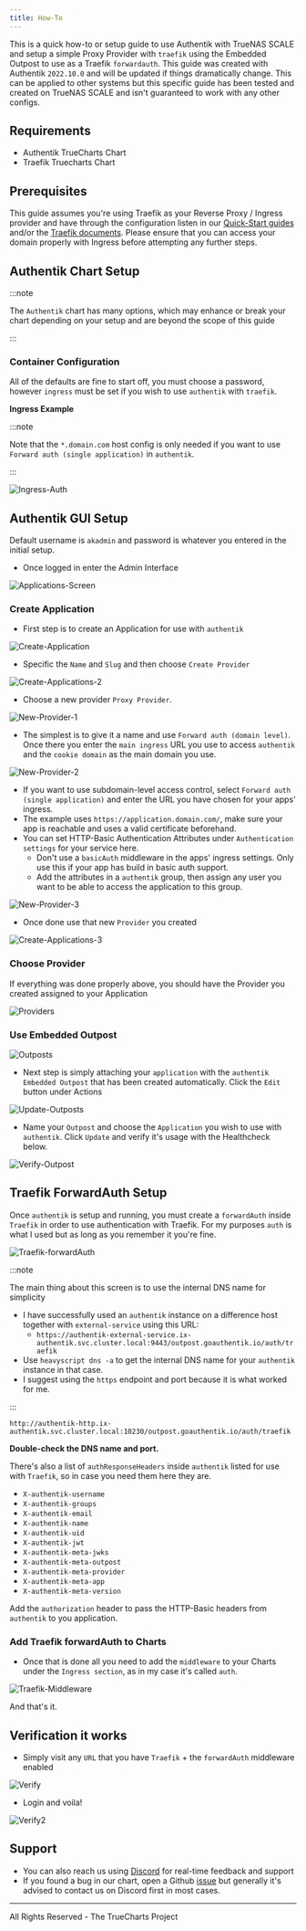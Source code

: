 ```yaml
---
title: How-To
---
```


This is a quick how-to or setup guide to use Authentik with TrueNAS SCALE and setup a simple Proxy Provider with `traefik` using the Embedded Outpost to use as a Traefik `forwardauth`. This guide was created with Authentik `2022.10.0` and will be updated if things dramatically change.
This can be applied to other systems but this specific guide has been tested and created on TrueNAS SCALE and isn't guaranteed to work with any other configs.

## Requirements

- Authentik TrueCharts Chart
- Traefik Truecharts Chart

## Prerequisites

This guide assumes you're using Traefik as your Reverse Proxy / Ingress provider and have through the configuration listen in our [Quick-Start guides](/platforms/scale/guides/getting-started/) and/or the [Traefik documents](/charts/premium/traefik/how-to/). Please ensure that you can access your domain properly with Ingress before attempting any further steps.

## Authentik Chart Setup

:::note

The `Authentik` chart has many options, which may enhance or break your chart depending on your setup and are beyond the scope of this guide

:::

### Container Configuration

All of the defaults are fine to start off, you must choose a password, however `ingress` must be set if you wish to use `authentik` with `traefik`.

**Ingress Example**

:::note

Note that the `*.domain.com` host config is only needed if you want to use `Forward auth (single application)` in `authentik`.

:::

![Ingress-Auth](./img/Ingress-Auth.png)

## Authentik GUI Setup

Default username is `akadmin` and password is whatever you entered in the initial setup.

- Once logged in enter the Admin Interface

![Applications-Screen](./img/Applications-Screen.png)

### Create Application

- First step is to create an Application for use with `authentik`

![Create-Application](./img/Create-Applications.png)

- Specific the `Name` and `Slug` and then choose `Create Provider`

![Create-Applications-2](./img/Create-Applications-2.png)

- Choose a new provider `Proxy Provider`.

![New-Provider-1](./img/New-Provider-1.png)

- The simplest is to give it a name and use `Forward auth (domain level)`. Once there you enter the `main ingress` URL you use to access `authentik` and the `cookie domain` as the main domain you use.

![New-Provider-2](./img/New-Provider-2.png)

- If you want to use subdomain-level access control, select `Forward auth (single application)` and enter the URL you have chosen for your apps' ingress.
- The example uses `https://application.domain.com/`, make sure your app is reachable and uses a valid certificate beforehand.
- You can set HTTP-Basic Authentication Attributes under `Authentication settings` for your service here.
  - Don't use a `basicAuth` middleware in the apps' ingress settings. Only use this if your app has build in basic auth support.
  - Add the attributes in a `authentik` group, then assign any user you want to be able to access the application to this group.

![New-Provider-3](./img/New-Provider-3.png)

- Once done use that new `Provider` you created

![Create-Applications-3](./img/Create-Applications-3.png)

### Choose Provider

If everything was done properly above, you should have the Provider you created assigned to your Application

![Providers](./img/Providers.png)

### Use Embedded Outpost

![Outposts](./img/Outposts.png)

- Next step is simply attaching your `application` with the `authentik Embedded Outpost` that has been created automatically. Click the `Edit` button under Actions

![Update-Outposts](./img/Update-Outpost.png)

- Name your `Outpost` and choose the `Application` you wish to use with `authentik`. Click `Update` and verify it's usage with the Healthcheck below.

![Verify-Outpost](./img/Verify-Outpost.png)

## Traefik ForwardAuth Setup

Once `authentik` is setup and running, you must create a `forwardAuth` inside `Traefik` in order to use authentication with Traefik. For my purposes `auth` is what I used but as long as you remember it you're fine.

![Traefik-forwardAuth](./img/Traefik-forwardAuth.png)

:::note

The main thing about this screen is to use the internal DNS name for simplicity

- I have successfully used an `authentik` instance on a difference host together with `external-service` using this URL:
  - `https://authentik-external-service.ix-authentik.svc.cluster.local:9443/outpost.goauthentik.io/auth/traefik`
- Use `heavyscript dns -a` to get the internal DNS name for your `authentik` instance in that case.
- I suggest using the `https` endpoint and port because it is what worked for me.

:::

```shell
http://authentik-http.ix-authentik.svc.cluster.local:10230/outpost.goauthentik.io/auth/traefik
```

**Double-check the DNS name and port.**

There's also a list of `authResponseHeaders` inside `authentik` listed for use with `Traefik`, so in case you need them here they are.

- `X-authentik-username`
- `X-authentik-groups`
- `X-authentik-email`
- `X-authentik-name`
- `X-authentik-uid`
- `X-authentik-jwt`
- `X-authentik-meta-jwks`
- `X-authentik-meta-outpost`
- `X-authentik-meta-provider`
- `X-authentik-meta-app`
- `X-authentik-meta-version`

Add the `authorization` header to pass the HTTP-Basic headers from `authentik` to you application.

### Add Traefik forwardAuth to Charts

- Once that is done all you need to add the `middleware` to your Charts under the `Ingress section`, as in my case it's called `auth`.

![Traefik-Middleware](./img/Traefik-Middleware.png)

And that's it.

## Verification it works

- Simply visit any `URL` that you have `Traefik` + the `forwardAuth` middleware enabled

![Verify](./img/Verify.png)

- Login and voila!

![Verify2](./img/Verify-2.png)

## Support

- You can also reach us using [Discord](https://discord.gg/tVsPTHWTtr) for real-time feedback and support
- If you found a bug in our chart, open a Github [issue](https://github.com/truecharts/apps/issues/new/choose) but generally it's advised to contact us on Discord first in most cases.

---

All Rights Reserved - The TrueCharts Project
